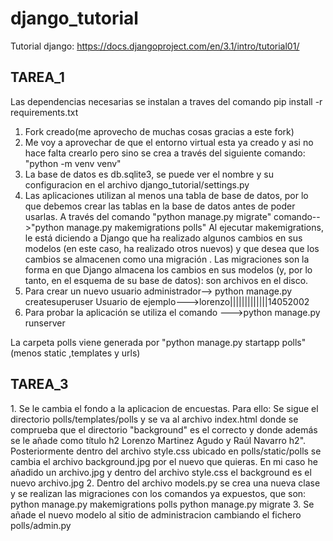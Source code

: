 # django_tutorial
Tutorial django: https://docs.djangoproject.com/en/3.1/intro/tutorial01/

<h2>TAREA_1</h2>
Las dependencias necesarias se instalan a traves del comando pip install -r requirements.txt

1. Fork creado(me aprovecho de muchas cosas gracias a este fork)
2. Me voy a aprovechar de que el entorno virtual esta ya creado y asi no hace falta crearlo pero sino se crea a través del siguiente comando: "python -m venv venv"
3. La base de datos es db.sqlite3, se puede ver el nombre y su configuracion en el archivo django_tutorial/settings.py
4. Las aplicaciones utilizan al menos una tabla de base de datos, por lo que debemos crear las tablas en la base de datos antes de poder usarlas. A través del comando "python manage.py migrate"
        comando-->"python manage.py makemigrations polls"
        Al ejecutar makemigrations, le está diciendo a Django que ha realizado algunos cambios en sus modelos (en este caso, ha realizado otros nuevos) y que desea que los cambios se almacenen como una migración .
        Las migraciones son la forma en que Django almacena los cambios en sus modelos (y, por lo tanto, en el esquema de su base de datos): son archivos en el disco.
5. Para crear un nuevo usuario administrador--> python manage.py createsuperuser
            Usuario de ejemplo--->lorenzo|||||||||||||14052002
6. Para probar la aplicación se utiliza el comando --->python manage.py runserver 

La carpeta polls viene generada por "python manage.py startapp polls"(menos static ,templates y urls)

<h2>TAREA_3</h2>
1. Se le cambia el fondo a la aplicacion de encuestas. Para ello:
        Se sigue el directorio polls/templates/polls y se va al archivo index.html donde se comprueba que el directorio "background"
        es el correcto y donde además se le añade como título h2 Lorenzo Martinez Agudo y Raúl Navarro h2". Posteriormente dentro del archivo style.css ubicado en polls/static/polls se cambia el archivo background.jpg por el nuevo que quieras. En mi caso he añadido un archivo.jpg y dentro del archivo style.css el background es el nuevo archivo.jpg
2. Dentro del archivo models.py se crea una nueva clase y se realizan las migraciones con los comandos ya expuestos, que son:
                        python manage.py makemigrations polls
                        python manage.py migrate
3. Se añade el nuevo modelo al sitio de administracion  cambiando el fichero polls/admin.py



